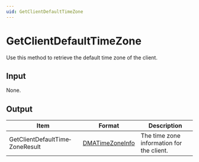 ```yaml
---
uid: GetClientDefaultTimeZone
---
```


# GetClientDefaultTimeZone

Use this method to retrieve the default time zone of the client.

## Input

None.

## Output

| Item | Format | Description |
|--|--|--|
| GetClientDefaultTime­ZoneResult | [DMATimeZoneInfo](xref:DMATimeZoneInfo) | The time zone information for the client. |
